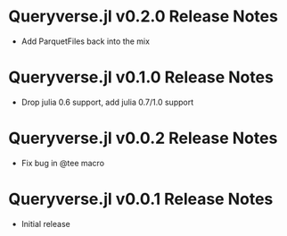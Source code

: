 # Queryverse.jl v0.2.0 Release Notes
* Add ParquetFiles back into the mix

# Queryverse.jl v0.1.0 Release Notes
* Drop julia 0.6 support, add julia 0.7/1.0 support

# Queryverse.jl v0.0.2 Release Notes
* Fix bug in @tee macro

# Queryverse.jl v0.0.1 Release Notes
* Initial release
